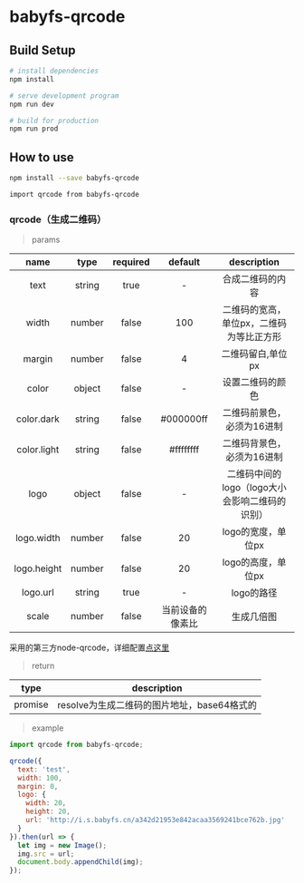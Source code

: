 # babyfs-qrcode

> 

## Build Setup

``` bash
# install dependencies
npm install

# serve development program
npm run dev

# build for production
npm run prod
```
## How to use

``` bash
npm install --save babyfs-qrcode

import qrcode from babyfs-qrcode
```

### qrcode（生成二维码）

>params

|    name     |  type  | required |     default      |                  description                   |
| :---------: | :----: | :------: | :--------------: | :--------------------------------------------: |
|    text     | string |   true   |        -         |                合成二维码的内容                |
|    width    | number |  false   |       100        |    二维码的宽高，单位px，二维码为等比正方形    |
|   margin    | number |  false   |        4         |               二维码留白,单位px                |
|    color    | object |  false   |        -         |                设置二维码的颜色                |
| color.dark  | string |  false   |    #000000ff     |           二维码前景色，必须为16进制           |
| color.light | string |  false   |    #ffffffff     |           二维码背景色，必须为16进制           |
|    logo     | object |  false   |        -         | 二维码中间的logo（logo大小会影响二维码的识别） |
| logo.width  | number |  false   |        20        |               logo的宽度，单位px               |
| logo.height | number |  false   |        20        |               logo的高度，单位px               |
|  logo.url   | string |   true   |        -         |                   logo的路径                   |
|    scale    | number |  false   | 当前设备的像素比 |                   生成几倍图                   |

采用的第三方node-qrcode，详细配置[点这里](https://github.com/soldair/node-qrcode)

> return 

|  type   |                 description                 |
| :-----: | :-----------------------------------------: |
| promise | resolve为生成二维码的图片地址，base64格式的 |

>example

```javascript
import qrcode from babyfs-qrcode;

qrcode({
  text: 'test',
  width: 100,
  margin: 0,
  logo: {
    width: 20,
    height: 20,
    url: 'http://i.s.babyfs.cn/a342d21953e842acaa3569241bce762b.jpg'
  }
}).then(url => {
  let img = new Image();
  img.src = url;
  document.body.appendChild(img);
});

```